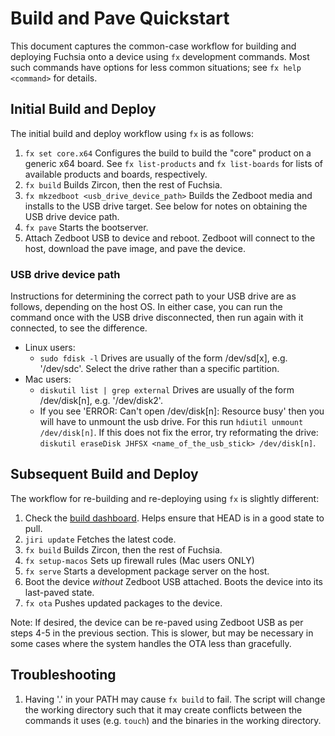 # Build and Pave Quickstart

This document captures the common-case workflow for building and deploying
Fuchsia onto a device using `fx` development commands. Most such commands
have options for less common situations; see `fx help <command>` for details.

## Initial Build and Deploy

The initial build and deploy workflow using `fx` is as follows:

1.  `fx set core.x64`
    Configures the build to build the "core" product on a generic x64 board.
    See `fx list-products` and `fx list-boards` for lists of available products
    and boards, respectively.
1.  `fx build`
    Builds Zircon, then the rest of Fuchsia.
1.  `fx mkzedboot <usb_drive_device_path>`
    Builds the Zedboot media and installs to the USB drive target. See below
    for notes on obtaining the USB drive device path.
1.  `fx pave`
    Starts the bootserver.
1.  Attach Zedboot USB to device and reboot.
    Zedboot will connect to the host, download the pave image, and pave the
    device.

### USB drive device path

Instructions for determining the correct path to your USB drive are as follows,
depending on the host OS. In either case, you can run the command once with the
USB drive disconnected, then run again with it connected, to see the
difference.

* Linux users:
  - `sudo fdisk -l`
    Drives are usually of the form /dev/sd[x], e.g. '/dev/sdc'. Select
    the drive rather than a specific partition.
* Mac users:
  - `diskutil list | grep external`
    Drives are usually of the form /dev/disk[n], e.g. '/dev/disk2'.
  - If you see 'ERROR: Can't open /dev/disk[n]: Resource busy'
    then you will have to unmount the usb drive.
    For this run `hdiutil unmount /dev/disk[n]`.
    If this does not fix the error, try reformating the drive:
    `diskutil eraseDisk JHFSX <name_of_the_usb_stick> /dev/disk[n]`.

## Subsequent Build and Deploy

The workflow for re-building and re-deploying using `fx` is slightly different:

1.  Check the [build dashboard](https://luci-milo.appspot.com/p/fuchsia).
    Helps ensure that HEAD is in a good state to pull.
1.  `jiri update`
    Fetches the latest code.
1.  `fx build`
    Builds Zircon, then the rest of Fuchsia.
1.  `fx setup-macos` Sets up firewall rules (Mac users ONLY)
1.  `fx serve`
    Starts a development package server on the host.
1.  Boot the device *without* Zedboot USB attached.
    Boots the device into its last-paved state.
1.  `fx ota`
    Pushes updated packages to the device.

Note: If desired, the device can be re-paved using Zedboot USB as per steps 4-5
in the previous section. This is slower, but may be necessary in some cases
where the system handles the OTA less than gracefully.

## Troubleshooting

1.  Having '.' in your PATH may cause `fx build` to fail.  The script will
    change the working directory such that it may create conflicts between the
    commands it uses (e.g. `touch`) and the binaries in the working directory.
